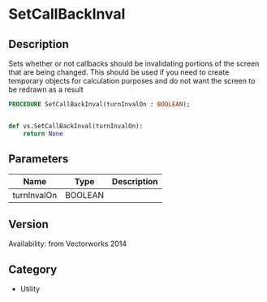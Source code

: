 # SetCallBackInval

## Description
Sets whether or not callbacks should be invalidating portions of the screen that are being changed. This should be used if you need to create temporary objects for calculation purposes and do not want the screen to be redrawn as a result

```pascal
PROCEDURE SetCallBackInval(turnInvalOn : BOOLEAN);
```

```python

def vs.SetCallBackInval(turnInvalOn):
    return None
```

## Parameters
|Name|Type|Description|
|---|---|---|
|turnInvalOn|BOOLEAN||

## Version
Availability: from Vectorworks 2014
## Category
* Utility

